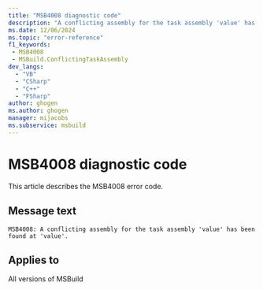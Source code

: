 ```yaml
---
title: "MSB4008 diagnostic code"
description: "A conflicting assembly for the task assembly 'value' has been found at 'value'."
ms.date: 12/06/2024
ms.topic: "error-reference"
f1_keywords:
 - MSB4008
 - MSBuild.ConflictingTaskAssembly
dev_langs:
  - "VB"
  - "CSharp"
  - "C++"
  - "FSharp"
author: ghogen
ms.author: ghogen
manager: mijacobs
ms.subservice: msbuild
---
```


# MSB4008 diagnostic code

<!-- :::ErrorDefinitionDescription::: -->
<!-- :::editable-content name="introDescription"::: -->
This article describes the MSB4008 error code.
<!-- :::editable-content-end::: -->

## Message text

`MSB4008: A conflicting assembly for the task assembly 'value' has been found at 'value'.`

<!-- :::editable-content name="postOutputDescription"::: -->
<!--
{StrBegin="MSB4008: "}UE: This message is shown when the type/class of a task cannot be resolved uniquely from a single assembly.
-->
<!-- :::editable-content-end::: -->
<!-- :::ErrorDefinitionDescription-end::: -->

## Applies to

All versions of MSBuild
